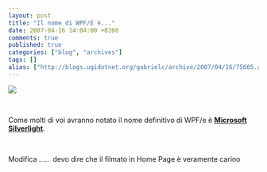 ```yaml
---
layout: post
title: "Il nome di WPF/E è..."
date: 2007-04-16 14:04:00 +0200
comments: true
published: true
categories: ["blog", "archives"]
tags: []
alias: ["http://blogs.ugidotnet.org/gabrielc/archive/2007/04/16/75605.aspx"]
---
```


<!-- more -->

<P></P>
<P></P>
<DIV class=wlWriterSmartContent id=605EEA63-B54B-4e6d-A290-F5E9E8229FC1:e5afc7da-eae6-454b-8883-6f4cb923e9a1 contentEditable=false style="PADDING-RIGHT: 0px; DISPLAY: inline; PADDING-LEFT: 0px; PADDING-BOTTOM: 0px; MARGIN: 0px; PADDING-TOP: 0px"></DIV><A href="http://www.microsoft.com/silverlight/" atomicselection="true"><IMG src="http://www.microsoft.com/silverlight/images/logo_main_sl.gif"></A> 
<P></P>
<P>&nbsp;</P>
<P>Come molti di voi avranno notato il nome definitivo di WPF/e &#232; <A href="http://www.microsoft.com/silverlight"><B>Microsoft Silverlight</B></A>. </P>
<P>&nbsp;</P>
<P>Modifica .....&nbsp;&nbsp;devo dire che il filmato in Home Page &#232; veramente carino</P>
